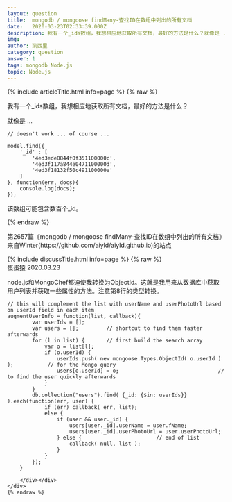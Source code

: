 ```yaml
---
layout: question
title:  mongodb / mongoose findMany-查找ID在数组中列出的所有文档
date:   2020-03-23T02:33:39.000Z
description: 我有一个_ids数组，我想相应地获取所有文档，最好的方法是什么？就像是 ...// doesn't work ... of course ......
img: 
author: 凯西里
category: question
answer: 1
tags: mongodb Node.js
topic: Node.js
---
```

<div class="article-root">
  <div class="article">
    {% include articleTitle.html info=page %}
    {% raw %}
    <div class="article-content"><p><font style="vertical-align: inherit;"><font style="vertical-align: inherit;">我有一个_ids数组，我想相应地获取所有文档，最好的方法是什么？</font></font></p>

<p><font style="vertical-align: inherit;"><font style="vertical-align: inherit;">就像是 ...</font></font></p>

<pre><code>// doesn't work ... of course ...<font></font>
<font></font>
model.find({<font></font>
    '_id' : [<font></font>
        '4ed3ede8844f0f351100000c',<font></font>
        '4ed3f117a844e0471100000d', <font></font>
        '4ed3f18132f50c491100000e'<font></font>
    ]<font></font>
}, function(err, docs){<font></font>
    console.log(docs);<font></font>
});<font></font>
</code></pre>

<p><font style="vertical-align: inherit;"><font style="vertical-align: inherit;">该数组可能包含数百个_id。</font></font></p></div>
    {% endraw %}
  </div>
  <p class="winter_mark">第2657篇《mongodb / mongoose findMany-查找ID在数组中列出的所有文档》来自Winter(https://github.com/aiyld/aiyld.github.io)的站点</p>
  <div class="discuss-wrapper">
    {% include discussTitle.html info=page %}
    {% raw %}
    <div class="discuss-list">
    <div class="discuss-item">
        <div class="discuss-parent">
          <div class="discuss-meta">
            <span class="discuss-user">蛋蛋猿</span>
            <span class="discuss-time">2020.03.23</span>
          </div>
          <div class="discuss-comment"><p><font style="vertical-align: inherit;"><font style="vertical-align: inherit;">node.js和MongoChef都迫使我转换为ObjectId。</font><font style="vertical-align: inherit;">这就是我用来从数据库中获取用户列表并获取一些属性的方法。</font><font style="vertical-align: inherit;">注意第8行的类型转换。</font></font></p>

<pre><code>// this will complement the list with userName and userPhotoUrl based on userId field in each item<font></font>
augmentUserInfo = function(list, callback){<font></font>
        var userIds = [];<font></font>
        var users = [];         // shortcut to find them faster afterwards<font></font>
        for (l in list) {       // first build the search array<font></font>
            var o = list[l];<font></font>
            if (o.userId) {<font></font>
                userIds.push( new mongoose.Types.ObjectId( o.userId ) );           // for the Mongo query<font></font>
                users[o.userId] = o;                                // to find the user quickly afterwards<font></font>
            }<font></font>
        }<font></font>
        db.collection("users").find( {_id: {$in: userIds}} ).each(function(err, user) {<font></font>
            if (err) callback( err, list);<font></font>
            else {<font></font>
                if (user &amp;&amp; user._id) {<font></font>
                    users[user._id].userName = user.fName;<font></font>
                    users[user._id].userPhotoUrl = user.userPhotoUrl;<font></font>
                } else {                        // end of list<font></font>
                    callback( null, list );<font></font>
                }<font></font>
            }<font></font>
        });<font></font>
    }<font></font>
</code></pre></div>
        </div></div>
    </div>
    {% endraw %}
  </div>
<div>
